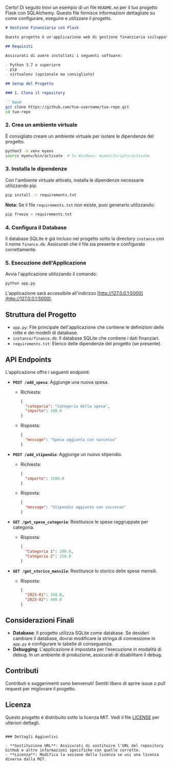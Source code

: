 Certo! Di seguito trovi un esempio di un file `README.md` per il tuo progetto Flask con SQLAlchemy. Questo file fornisce informazioni dettagliate su come configurare, eseguire e utilizzare il progetto.

```markdown
# Gestione Finanziaria con Flask

Questo progetto è un'applicazione web di gestione finanziaria sviluppata utilizzando Flask e SQLAlchemy. L'applicazione permette di gestire le spese e gli stipendi, offrendo funzionalità per aggiungere nuove voci e visualizzare lo storico delle spese.

## Requisiti

Assicurati di avere installati i seguenti software:

- Python 3.7 o superiore
- pip
- virtualenv (opzionale ma consigliato)

## Setup del Progetto

### 1. Clona il repository

```bash
git clone https://github.com/tuo-username/tuo-repo.git
cd tuo-repo
```

### 2. Crea un ambiente virtuale

È consigliato creare un ambiente virtuale per isolare le dipendenze del progetto.

```bash
python3 -m venv myenv
source myenv/bin/activate  # Su Windows: myenv\Scripts\activate
```

### 3. Installa le dipendenze

Con l'ambiente virtuale attivato, installa le dipendenze necessarie utilizzando pip.

```bash
pip install -r requirements.txt
```

**Nota:** Se il file `requirements.txt` non esiste, puoi generarlo utilizzando:

```bash
pip freeze > requirements.txt
```

### 4. Configura il Database

Il database SQLite è già incluso nel progetto sotto la directory `instance` con il nome `finance.db`. Assicurati che il file sia presente e configurato correttamente.

### 5. Esecuzione dell'Applicazione

Avvia l'applicazione utilizzando il comando:

```bash
python app.py
```

L'applicazione sarà accessibile all'indirizzo [http://127.0.0.1:5000](http://127.0.0.1:5000).

## Struttura del Progetto

- `app.py`: File principale dell'applicazione che contiene le definizioni delle rotte e dei modelli di database.
- `instance/finance.db`: Il database SQLite che contiene i dati finanziari.
- `requirements.txt`: Elenco delle dipendenze del progetto (se presente).

## API Endpoints

L'applicazione offre i seguenti endpoint:

- **`POST /add_spesa`**: Aggiunge una nuova spesa.
  - Richiesta:
    ```json
    {
      "categoria": "Categoria della spesa",
      "importo": 100.0
    }
    ```
  - Risposta:
    ```json
    {
      "message": "Spesa aggiunta con successo"
    }
    ```

- **`POST /add_stipendio`**: Aggiunge un nuovo stipendio.
  - Richiesta:
    ```json
    {
      "importo": 1500.0
    }
    ```
  - Risposta:
    ```json
    {
      "message": "Stipendio aggiunto con successo"
    }
    ```

- **`GET /get_spese_categorie`**: Restituisce le spese raggruppate per categoria.
  - Risposta:
    ```json
    {
      "Categoria 1": 200.0,
      "Categoria 2": 150.0
    }
    ```

- **`GET /get_storico_mensile`**: Restituisce lo storico delle spese mensili.
  - Risposta:
    ```json
    {
      "2023-01": 350.0,
      "2023-02": 400.0
    }
    ```

## Considerazioni Finali

- **Database**: Il progetto utilizza SQLite come database. Se desideri cambiare il database, dovrai modificare la stringa di connessione in `app.py` e configurare le tabelle di conseguenza.
- **Debugging**: L'applicazione è impostata per l'esecuzione in modalità di debug. In un ambiente di produzione, assicurati di disabilitare il debug.

## Contributi

Contributi e suggerimenti sono benvenuti! Sentiti libero di aprire issue o pull request per migliorare il progetto.

## Licenza

Questo progetto è distribuito sotto la licenza MIT. Vedi il file [LICENSE](LICENSE) per ulteriori dettagli.
```

### Dettagli Aggiuntivi

- **Sostituzione URL**: Assicurati di sostituire l'URL del repository GitHub e altre informazioni specifiche con quelle corrette.
- **Licenza**: Modifica la sezione della licenza se usi una licenza diversa dalla MIT.
